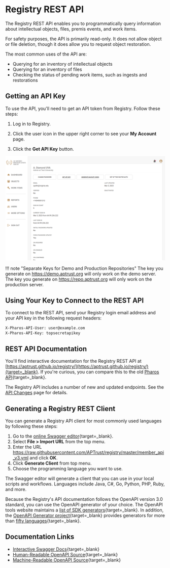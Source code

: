 # Registry REST API

The Registry REST API enables you to programmatically query information about intellectual objects, files, premis events, and work items.

For safety purposes, the API is primarily read-only. It does not allow object or file deletion, though it does allow you to request object restoration.

The most common uses of the API are:

* Querying for an inventory of intellectual objects
* Querying for an inventory of files
* Checking the status of pending work items, such as ingests and restorations

## Getting an API Key

To use the API, you'll need to get an API token from Registry. Follow these steps:

1. Log in to Registry.

1. Click the user icon in the upper right corner to see your __My Account__ page.

1. Click the __Get API Key__ button.

![My Account Page](../img/registry/MyAccount.png)

!!! note "Separate Keys for Demo and Production Repositories"
    The key you generate on https://demo.aptrust.org will only work on the demo server. The key you generate on https://repo.aptrust.org will only work on the production server.

## Using Your Key to Connect to the REST API

To connect to the REST API, send your Registry login email address and your API key in the following request headers:

```
X-Pharos-API-User: user@example.com
X-Pharos-API-Key: topsecretapikey
```

## REST API Documentation

You'll find interactive documentation for the Registry REST API at [https://aptrust.github.io/registry/](https://aptrust.github.io/registry/){target=_blank}. If you're curious, you can compare this to the old [Pharos API](./api-changes){target=_blank}.

The Registry API includes a number of new and updated endpoints. See the [API Changes](api_changes.md) page for details.

## Generating a Registry REST Client

You can generate a Registry API client for most commonly used languages by following these steps:

1. Go to the [online Swagger editor](https://editor.swagger.io){target=_blank}.
2. Select **File > Import URL** from the top menu.
3. Enter the URL https://raw.githubusercontent.com/APTrust/registry/master/member_api_v3.yml and click **OK**.
4. Click **Generate Client** from top menu.
5. Choose the programming language you want to use.

The Swagger editor will generate a client that you can use in your local scripts and workflows. Languages include Java, C#, Go, Python, PHP, Ruby, and more.

Because the Registry's API documentation follows the OpenAPI version 3.0 standard, you can use the OpenAPI generator of your choice. The OpenAPI tools website maintains a [list of SDK generators](https://openapi.tools/#sdk){target=_blank}. In addition, the [OpenAPI Generator project](https://openapi-generator.tech/){target=_blank} provides generators for more than [fifty languages](https://openapi-generator.tech/docs/generatorshttps://jobs.lever.co/dbtlabs/6886cf2b-2950-404e-b30a-25414d792e77){target=_blank}.

## Documentation Links

* [Interactive Swagger Docs](https://aptrust.github.io/registry/){target=_blank}
* [Human-Readable OpenAPI Source](https://github.com/APTrust/registry/blob/master/member_api_v3.yml){target=_blank}
* [Machine-Readable OpenAPI Source](https://raw.githubusercontent.com/APTrust/registry/master/member_api_v3.yml){target=_blank}
